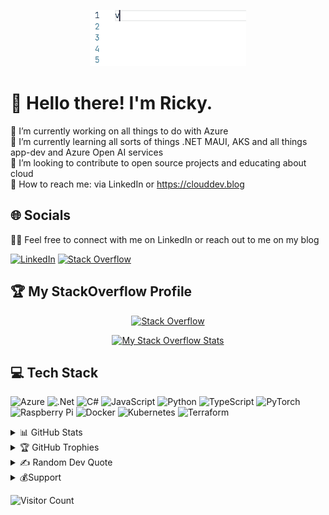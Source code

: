 <p align='center'>
    <img alt='GIF' src='https://github.com/Ricky-G/Ricky-G/blob/main/CodeAnimation_New.gif?raw=true' width='250' height='90' />
</p>

# 💫 Hello there! I'm Ricky.

🔭 I’m currently working on all things to do with Azure 
<br>
👯 I’m currently learning all sorts of things .NET MAUI, AKS and all things app-dev and Azure Open AI services
<br>
🤝 I’m looking to contribute to open source projects and educating about cloud
<br>
🌱 How to reach me: via LinkedIn or https://clouddev.blog  <br>

## 🌐 **Socials**

👍🏻 Feel free to connect with me on LinkedIn or reach out to me on my blog

<div align='left'>

[![LinkedIn](https://img.shields.io/badge/linkedin-%230077B5.svg?style=for-the-badge&logo=linkedin&logoColor=white)](https://linkedin.com/in/rickygummadi) 
[![Stack Overflow](https://img.shields.io/badge/-Stackoverflow-FE7A16?style=for-the-badge&logo=stack-overflow&logoColor=white)](https://stackoverflow.com/users/441914)

</div>

## 🏆 **My StackOverflow Profile**

<div align='center'>

[![Stack Overflow](https://img.shields.io/badge/-Stackoverflow-FE7A16?style=for-the-badge&logo=stack-overflow&logoColor=white)](https://stackoverflow.com/users/441914)

[![My Stack Overflow Stats](https://so-stats-kurt-liao.vercel.app/api?user=441914)](https://stackoverflow.com/users/441914/ricky-g)

</div>

## 💻 **Tech Stack**

![Azure](https://img.shields.io/badge/azure-%230072C6.svg?style=for-the-badge&logo=azure-devops&logoColor=white) 
![.Net](https://img.shields.io/badge/.NET-5C2D91?style=for-the-badge&logo=.net&logoColor=white) 
![C#](https://img.shields.io/badge/c%23-%23239120.svg?style=for-the-badge&logo=c-sharp&logoColor=white)
![JavaScript](https://img.shields.io/badge/javascript-%23323330.svg?style=for-the-badge&logo=javascript&logoColor=%23F7DF1E)
![Python](https://img.shields.io/badge/python-3670A0?style=for-the-badge&logo=python&logoColor=ffdd54) 
![TypeScript](https://img.shields.io/badge/typescript-%23007ACC.svg?style=for-the-badge&logo=typescript&logoColor=white) 
![PyTorch](https://img.shields.io/badge/PyTorch-%23EE4C2C.svg?style=for-the-badge&logo=PyTorch&logoColor=white) 
![Raspberry Pi](https://img.shields.io/badge/-RaspberryPi-C51A4A?style=for-the-badge&logo=Raspberry-Pi) 
![Docker](https://img.shields.io/badge/docker-%230db7ed.svg?style=for-the-badge&logo=docker&logoColor=white) 
![Kubernetes](https://img.shields.io/badge/kubernetes-%23326ce5.svg?style=for-the-badge&logo=kubernetes&logoColor=white)
![Terraform](https://img.shields.io/badge/terraform-%235835CC.svg?style=for-the-badge&logo=terraform&logoColor=white)

<details>
  <summary>📊 GitHub Stats </summary>  

<div align='center'>

![](http://github-profile-summary-cards.vercel.app/api/cards/profile-details?username=ricky-g&theme=monokai)
<br/>
![](http://github-profile-summary-cards.vercel.app/api/cards/stats?username=ricky-g&theme=monokai)
![](http://github-profile-summary-cards.vercel.app/api/cards/productive-time?username=ricky-g&theme=monokai&utcOffset=8)
<br>
![](https://github-readme-stats.vercel.app/api/top-langs/?username=ricky-g&show_icons=true&theme=radical&hide_border=true&cache_seconds=3600&langs_count=50)

</div>

</details>

<details>
  <summary>🏆 GitHub Trophies</summary>  

![](https://github-profile-trophy.vercel.app/?username=ricky-g&theme=flat&no-frame=false&no-bg=false&margin-w=4)

</details>

<details>
  <summary>✍️ Random Dev Quote</summary>  
<div align='center'>

  ![](https://quotes-github-readme.vercel.app/api?type=horizontal&theme=monokai)

</div>
</details>

<details>
  <summary>💰Support</summary>  
  👍🏻 If you appreciate what I do and wish to support my work, you can consider by

<div align='left'>

[![BuyMeACoffee](https://img.shields.io/badge/Buy%20Me%20a%20Coffee-ffdd00?style=for-the-badge&logo=buy-me-a-coffee&logoColor=black)](https://buymeacoffee.com/rickygummaT)

</div>
</details>

![Visitor Count](https://profile-counter.glitch.me/ricky-g/count.svg)
